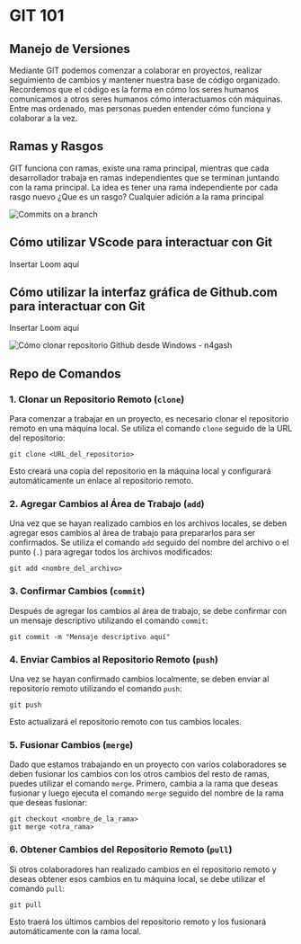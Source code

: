 # GIT 101
## Manejo de Versiones

Mediante GIT podemos comenzar a colaborar en proyectos, realizar seguimiento de cambios y mantener nuestra base de código organizado. Recordemos que el código es la forma en cómo los seres humanos comunicamos a otros seres humanos cómo interactuamos cón máquinas. Entre mas ordenado, mas personas pueden entender cómo funciona y colaborar a la vez.

## Ramas y Rasgos 

GIT funciona con ramas, existe una rama principal, mientras que cada desarrollador trabaja en ramas independientes que se terminan juntando con la rama principal. La idea es tener una rama independiente por cada rasgo nuevo ¿Que es un rasgo? Cualquier adición a la rama principal

![Commits on a branch](https://learn.microsoft.com/es-es/devops/_img/branching_line.png)
## Cómo utilizar VScode para interactuar con Git

Insertar Loom aquí

## Cómo utilizar la interfaz gráfica de Github.com para interactuar con Git

Insertar Loom aquí

![Cómo clonar repositorio Github desde Windows - n4gash](https://i0.wp.com/www.n4gash.com/wp-content/2023/01/Git-with-GitHub-Workflows.png?resize=1203%2C638&ssl=1)

## Repo de Comandos

### 1. Clonar un Repositorio Remoto (`clone`)

Para comenzar a trabajar en un proyecto, es necesario clonar el repositorio remoto en una máquina local. Se utiliza el comando `clone` seguido de la URL del repositorio:

`git clone <URL_del_repositorio>` 

Esto creará una copia del repositorio en la máquina local y configurará automáticamente un enlace al repositorio remoto.

### 2. Agregar Cambios al Área de Trabajo (`add`)

Una vez que se hayan realizado cambios en los archivos locales, se deben agregar esos cambios al área de trabajo para prepararlos para ser confirmados. Se utiliza el comando `add` seguido del nombre del archivo o el punto (`.`) para agregar todos los archivos modificados:


`git add <nombre_del_archivo>` 

### 3. Confirmar Cambios (`commit`)

Después de agregar los cambios al área de trabajo, se debe confirmar con un mensaje descriptivo utilizando el comando `commit`:

`git commit -m "Mensaje descriptivo aquí"` 

### 4. Enviar Cambios al Repositorio Remoto (`push`)

Una vez se hayan confirmado cambios localmente, se deben enviar al repositorio remoto utilizando el comando `push`:


`git push` 

Esto actualizará el repositorio remoto con tus cambios locales.

### 5. Fusionar Cambios (`merge`)

Dado que estamos trabajando en un proyecto con varios colaboradores se deben fusionar los cambios con los otros cambios del resto de ramas, puedes utilizar el comando `merge`. Primero, cambia a la rama que deseas fusionar y luego ejecuta el comando `merge` seguido del nombre de la rama que deseas fusionar:

```
git checkout <nombre_de_la_rama> 
git merge <otra_rama>
```

### 6. Obtener Cambios del Repositorio Remoto (`pull`)

Si otros colaboradores han realizado cambios en el repositorio remoto y deseas obtener esos cambios en tu máquina local, se debe utilizar el comando `pull`:


`git pull` 

Esto traerá los últimos cambios del repositorio remoto y los fusionará automáticamente con la rama local.